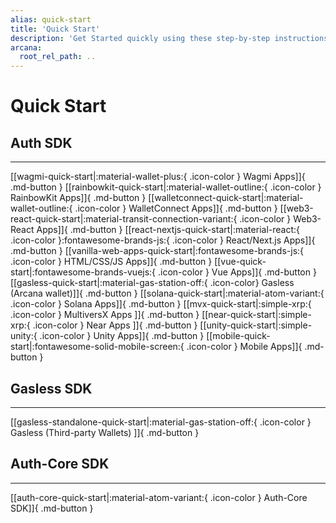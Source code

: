 ```yaml
---
alias: quick-start
title: 'Quick Start'
description: 'Get Started quickly using these step-by-step instructions. Register the Web3 app, obtain a ClientID and then integrate the app with the Arcana Auth SDK.'
arcana:
  root_rel_path: ..
---
```


# Quick Start

## Auth SDK

---

[[wagmi-quick-start|:material-wallet-plus:{ .icon-color } Wagmi Apps]]{ .md-button }
[[rainbowkit-quick-start|:material-wallet-outline:{ .icon-color } RainbowKit Apps]]{ .md-button }
[[walletconnect-quick-start|:material-wallet-outline:{ .icon-color } WalletConnect Apps]]{ .md-button }
[[web3-react-quick-start|:material-transit-connection-variant:{ .icon-color } Web3-React Apps]]{ .md-button }
[[react-nextjs-quick-start|:material-react:{ .icon-color }:fontawesome-brands-js:{ .icon-color } React/Next.js Apps]]{ .md-button }
[[vanilla-web-apps-quick-start|:fontawesome-brands-js:{ .icon-color } HTML/CSS/JS Apps]]{ .md-button }
[[vue-quick-start|:fontawesome-brands-vuejs:{ .icon-color } Vue Apps]]{ .md-button }
[[gasless-quick-start|:material-gas-station-off:{ .icon-color}  Gasless (Arcana wallet)]]{ .md-button }
[[solana-quick-start|:material-atom-variant:{ .icon-color } Solana Apps]]{ .md-button }
[[mvx-quick-start|:simple-xrp:{ .icon-color } MultiversX Apps ]]{ .md-button }
[[near-quick-start|:simple-xrp:{ .icon-color } Near Apps ]]{ .md-button }
[[unity-quick-start|:simple-unity:{ .icon-color } Unity Apps]]{ .md-button }
[[mobile-quick-start|:fontawesome-solid-mobile-screen:{ .icon-color } Mobile Apps]]{ .md-button }

## Gasless SDK

---

[[gasless-standalone-quick-start|:material-gas-station-off:{ .icon-color } Gasless (Third-party Wallets) ]]{ .md-button }

## Auth-Core SDK

---

[[auth-core-quick-start|:material-atom-variant:{ .icon-color } Auth-Core SDK]]{ .md-button }
